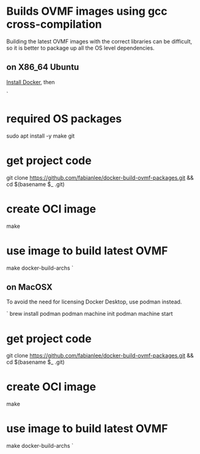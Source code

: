 # Builds OVMF images using gcc cross-compilation

Building the latest OVMF images with the correct libraries can be difficult, so it is better to package up all the OS level dependencies.

## on X86_64 Ubuntu

[Install Docker](https://fabianlee.org/2023/09/14/docker-installing-docker-ce-on-ubuntu/), then 

`
# required OS packages
sudo apt install -y make git

# get project code
git clone https://github.com/fabianlee/docker-build-ovmf-packages.git && cd $(basename $_ .git)

# create OCI image
make

# use image to build latest OVMF
make docker-build-archs
`

## on MacOSX

To avoid the need for licensing Docker Desktop, use podman instead.

`
brew install podman
podman machine init
podman machine start

# get project code
git clone https://github.com/fabianlee/docker-build-ovmf-packages.git && cd $(basename $_ .git)

# create OCI image
make

# use image to build latest OVMF
make docker-build-archs
`

